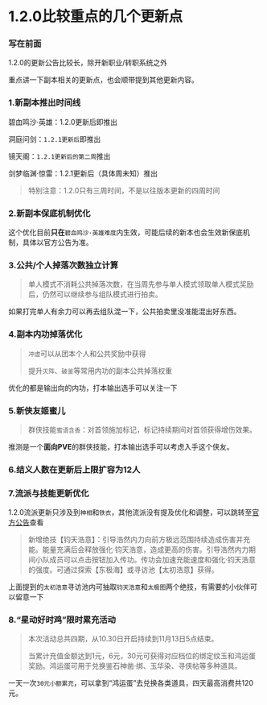 # 1.2.0比较重点的几个更新点

### 写在前面

1.2.0的更新公告比较长，除开新职业/转职系统之外

重点讲一下副本相关的更新点，也会顺带提到其他更新内容。

### 1.新副本推出时间线

碧血鸣沙·英雄：1.2.0更新后即推出

洞庭问剑：`1.2.1更新后`即推出

镜天阁：`1.2.1更新后的第二周`推出

剑梦临渊·惊雷：1.2.1更新后（具体周未知）推出

> 特别注意：1.2.0只有三周时间，不是以往版本更新的四周时间


### 2.新副本保底机制优化

这个优化目前**只在**`碧血鸣沙·英雄难度`内生效，可能后续的新本也会生效新保底机制，具体以官方公告为准。

### 3.公共/个人掉落次数独立计算

> 单人模式不消耗公共掉落次数，在当周先参与单人模式领取单人模式奖励后，仍然可以继续参与组队模式进行拍卖。

如果打完单人有余力可以再去组队混一下，公共拍卖里没准能混出好东西。

### 4.副本内功掉落优化

> `冲虚`可以从团本个人和公共奖励中获得
> 
> 提升`灭阵`、`破釜`等常用内功的副本公共掉落权重

优化的都是输出向的内功，打本输出选手可以关注一下

### 5.新侠友姬蜜儿
> 群侠技能`蜜语含香`：对首领施加标记，标记持续期间对首领获得增伤效果。

推测是一个**面向PVE**的群侠技能，打本输出选手可以考虑入手这个侠友。

### 6.结义人数在更新后上限扩容为12人

### 7.流派与技能更新优化
1.2.0流派更新只涉及到`神相`和`铁衣`，其他流派没有提及优化和调整，可以跳转至[官方公告](https://h.163.com/news/update/20231027/37232_1117130.html)查看

>新增绝技【钧天浩意】：引导浩然内力向前方极远范围持续造成伤害并充能。能量充满后会释放强化·钧天浩意，造成更高的伤害。引导浩然内力期间小队成员可以点击按钮加入传功。传功会加速充能速度和强化·钧天浩意的强度。可通过探索【东极海】或寻访池【太初浩意】获得。

上面提到的`太初浩意`寻访池内可抽取`钧天浩意`和`太极图`两个绝技，有需要的小伙伴可以留意一下

### 8.“星动好时鸡”限时累充活动
> 本次活动总共四期，从10.30日开启持续到11月13日5点结束。
> 
> 当累计充值金额达到1元，6元，30元可获得对应档位的绑定纹玉和鸿运蛋奖励。鸿运蛋可用于兑换鉴石神凿·绑、玉华染、寻侠帖等多种道具。

一天一次`30元小额累充`，可以拿到“鸿运蛋”去兑换各类道具，四天最高消费共120元。
